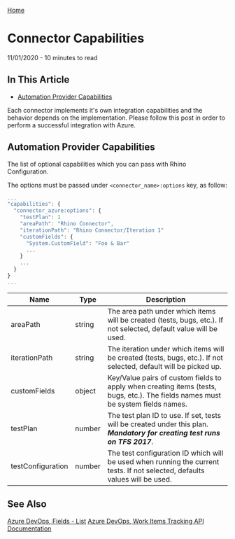 [Home](../../README.md 'README') 

# Connector Capabilities
11/01/2020 - 10 minutes to read

## In This Article
* [Automation Provider Capabilities](#automation-provider-capabilities)  

Each connector implements it's own integration capabilities and the behavior depends on the implementation. Please follow this post in order to perform a successful integration with Azure.

## Automation Provider Capabilities
The list of optional capabilities which you can pass with Rhino Configuration.  

The options must be passed under `<connector_name>:options` key, as follow:

```js
...
"capabilities": {
  "connector_azure:options": {
    "testPlan": 1
    "areaPath": "Rhino Connector",
    "iterationPath": "Rhino Connector/Iteration 1"
    "customFields": {
      "System.CustomField": "Foo & Bar"
      ...
    }
    ...
  }
}
...
```  

|Name                |Type   |Description                                                                                                                     |
|--------------------|-------|--------------------------------------------------------------------------------------------------------------------------------|
|areaPath            |string |The area path under which items will be created (tests, bugs, etc.). If not selected, default value will be used.               |
|iterationPath       |string |The iteration under which items will be created (tests, bugs, etc.). If not selected, default will be picked up.                |
|customFields        |object |Key/Value pairs of custom fields to apply when creating items (tests, bugs, etc.). The fields names must be system fields names.|
|testPlan            |number |The test plan ID to use. If set, tests will be created under this plan. _**Mandatory for creating test runs on TFS 2017**_.     |
|testConfiguration   |number |The test configuration ID which will be used when running the current tests. If not selected, defaults values will be used.     |

## See Also
[Azure DevOps, Fields - List](https://docs.microsoft.com/en-us/rest/api/azure/devops/wit/fields/list?view=azure-devops-rest-5.1)
[Azure DevOps, Work Items Tracking API Documentation](https://docs.microsoft.com/en-us/rest/api/azure/devops/wit/?view=azure-devops-rest-5.1)